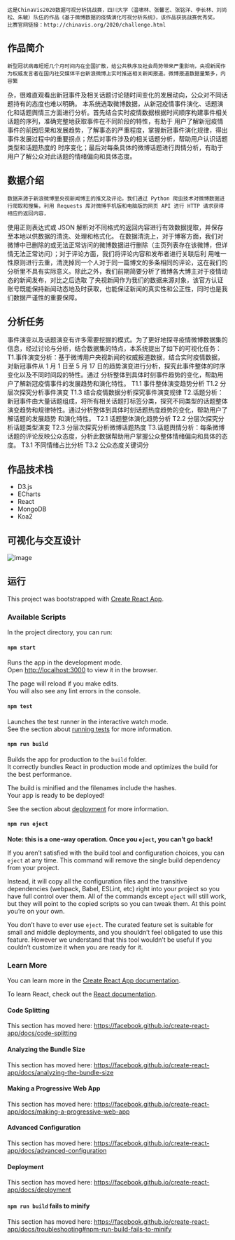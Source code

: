 ```
这是ChinaVis2020数据可视分析挑战赛，四川大学（温啸林、张馨艺、张铭洋、李长林、刘尚松、朱敏）队伍的作品《基于微博数据的疫情演化可视分析系统》，该作品获挑战赛优秀奖。
比赛官网链接：http://chinavis.org/2020/challenge.html
```


## 作品简介

    新型冠状病毒短短几个月时间内在全国扩散，给公共秩序及社会局势带来严重影响，央视新闻作为权威发言者在国内社交媒体平台新浪微博上实时推送相关新闻报道。微博报道数据量繁多，内容繁
杂，很难直观看出新冠事件及相关话题讨论随时间变化的发展动向，公众对不同话题持有的态度也难以明确。
    本系统选取微博数据，从新冠疫情事件演化、话题演化和话题舆情三方面进行分析。首先结合实时疫情数据根据时间顺序构建事件相关话题的序列，准确完整地获取事件在不同阶段的特性，有助于
用户了解新冠疫情事件的前因后果和发展趋势，了解事态的严重程度，掌握新冠事件演化规律，得出事件发展过程中的重要拐点；然后对事件涉及的相关话题分析，帮助用户认识话题类型和话题热度的
时序变化；最后对每条具体的微博话题进行舆情分析，有助于用户了解公众对此话题的情绪偏向和具体态度。

## 数据介绍
    数据来源于新浪微博里央视新闻博主的推文及评论。我们通过 Python 爬虫技术对微博数据进行爬取和搜集，利用 Requests 库对微博手机版和电脑版的网页 API 进行 HTTP 请求获得相应的返回内容，
使用正则表达式或 JSON 解析对不同格式的返回内容进行有效数据提取，并保存至本地以供数据的清洗、处理和格式化。
    在数据清洗上，对于博客方面，我们对微博中已删除的或无法正常访问的微博数据进行删除（主页列表存在该微博，但详情无法正常访问）；对于评论方面，我们将评论内容和发布者进行关联后利
用唯一性原则进行去重，清洗掉同一个人对于同一篇博文的多条相同的评论，这在我们的分析里不具有实际意义。除此之外，我们前期简要分析了微博各大博主对于疫情动态的新闻发布，对比之后选取
了央视新闻作为我们的数据来源对象，该官方认证账号既能保持新闻动态地及时获取，也能保证新闻的真实性和公正性，同时也是我们数据严谨性的重要保障。

## 分析任务
事件演变以及话题演变有许多需要挖掘的模式。为了更好地探寻疫情微博数据集的信息，经过讨论与分析，结合数据集的特点，本系统提出了如下的可视化任务：
T1.事件演变分析：基于微博用户央视新闻的权威报道数据，结合实时疫情数据，对新冠事件从 1 月 1 日至 5 月 17 日的趋势演变进行分析，探究此事件整体的时序变化以及不同时间段的特性。通过
分析整体到具体时刻事件趋势的变化，帮助用户了解新冠疫情事件的发展趋势和演化特性。
T1.1 事件整体演变趋势分析
T1.2 分层次探究分析事件演变
T1.3 结合疫情数据分析探究事件演变规律
T2.话题分析：新冠事件由大量话题组成，将所有相关话题打标签分类，探究不同类型的话题整体演变趋势和规律特性。通过分析整体到具体时刻话题热度趋势的变化，帮助用户了解话题的发展趋势
和演化特性。
T2.1 话题整体演化趋势分析
T2.2 分层次探究分析话题类型演变
T2.3 分层次探究分析微博话题热度
T3.话题舆情分析：每条微博话题的评论反映公众态度，分析此数据帮助用户掌握公众整体情绪偏向和具体的态度。
T3.1 不同情绪占比分析
T3.2 公众态度关键词分

## 作品技术栈
* D3.js
* ECharts
* React
* MongoDB
* Koa2

## 可视化与交互设计
![image](https://user-images.githubusercontent.com/29750316/154600864-4fe22cef-5e14-4494-90d9-422e9a1981cc.png)

## 运行

This project was bootstrapped with [Create React App](https://github.com/facebook/create-react-app).

### Available Scripts

In the project directory, you can run:

#### `npm start`

Runs the app in the development mode.<br />
Open [http://localhost:3000](http://localhost:3000) to view it in the browser.

The page will reload if you make edits.<br />
You will also see any lint errors in the console.

#### `npm test`

Launches the test runner in the interactive watch mode.<br />
See the section about [running tests](https://facebook.github.io/create-react-app/docs/running-tests) for more information.

#### `npm run build`

Builds the app for production to the `build` folder.<br />
It correctly bundles React in production mode and optimizes the build for the best performance.

The build is minified and the filenames include the hashes.<br />
Your app is ready to be deployed!

See the section about [deployment](https://facebook.github.io/create-react-app/docs/deployment) for more information.

#### `npm run eject`

**Note: this is a one-way operation. Once you `eject`, you can’t go back!**

If you aren’t satisfied with the build tool and configuration choices, you can `eject` at any time. This command will remove the single build dependency from your project.

Instead, it will copy all the configuration files and the transitive dependencies (webpack, Babel, ESLint, etc) right into your project so you have full control over them. All of the commands except `eject` will still work, but they will point to the copied scripts so you can tweak them. At this point you’re on your own.

You don’t have to ever use `eject`. The curated feature set is suitable for small and middle deployments, and you shouldn’t feel obligated to use this feature. However we understand that this tool wouldn’t be useful if you couldn’t customize it when you are ready for it.

### Learn More

You can learn more in the [Create React App documentation](https://facebook.github.io/create-react-app/docs/getting-started).

To learn React, check out the [React documentation](https://reactjs.org/).

#### Code Splitting

This section has moved here: https://facebook.github.io/create-react-app/docs/code-splitting

#### Analyzing the Bundle Size

This section has moved here: https://facebook.github.io/create-react-app/docs/analyzing-the-bundle-size

#### Making a Progressive Web App

This section has moved here: https://facebook.github.io/create-react-app/docs/making-a-progressive-web-app

#### Advanced Configuration

This section has moved here: https://facebook.github.io/create-react-app/docs/advanced-configuration

#### Deployment

This section has moved here: https://facebook.github.io/create-react-app/docs/deployment

#### `npm run build` fails to minify

This section has moved here: https://facebook.github.io/create-react-app/docs/troubleshooting#npm-run-build-fails-to-minify
